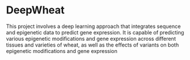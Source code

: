 # DeepWheat
This project involves a deep learning approach that integrates sequence and epigenetic data to predict gene expression. It is capable of predicting various epigenetic modifications and gene expression across different tissues and varieties of wheat, as well as the effects of variants on both epigenetic modifications and gene expression

